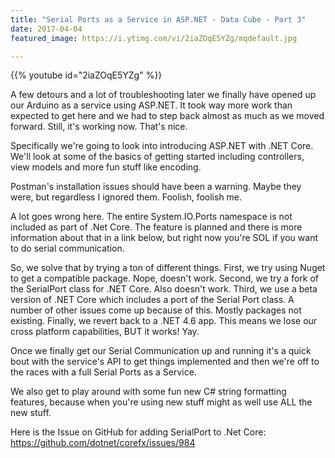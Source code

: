 ```yaml
---
title: "Serial Ports as a Service in ASP.NET - Data Cube - Part 3"
date: 2017-04-04
featured_image: https://i.ytimg.com/vi/2iaZOqE5YZg/mqdefault.jpg

---
```


{{% youtube id="2iaZOqE5YZg" %}}

A few detours and a lot of troubleshooting later we finally have opened up our Arduino as a service using ASP.NET. It took way more work than expected to get here and we had to step back almost as much as we moved forward. Still, it's working now. That's nice.

Specifically we're going to look into introducing ASP.NET with .NET Core. We'll look at some of the basics of getting started including controllers, view models and more fun stuff like encoding.

Postman's installation issues should have been a warning. Maybe they were, but regardless I ignored them. Foolish, foolish me.

A lot goes wrong here. The entire System.IO.Ports namespace is not included as part of .Net Core. The feature is planned and there is more information about that in a link below, but right now you're SOL if you want to do serial communication.

So, we solve that by trying a ton of different things.
First, we try using Nuget to get a compatible package. Nope, doesn't work.
Second, we try a fork of the SerialPort class for .NET Core. Also doesn't work.
Third, we use a beta version of .NET Core which includes a port of the Serial Port class. A number of other issues come up because of this. Mostly packages not existing.
Finally, we revert back to a .NET 4.6 app. This means we lose our cross platform capabilities, BUT it works! Yay.

Once we finally get our Serial Communication up and running it's a quick bout with the service's API to get things implemented and then we're off to the races with a full Serial Ports as a Service. 

We also get to play around with some fun new C# string formatting features, because when you're using new stuff might as well use ALL the new stuff.

Here is the Issue on GitHub for adding SerialPort to .Net Core: https://github.com/dotnet/corefx/issues/984
